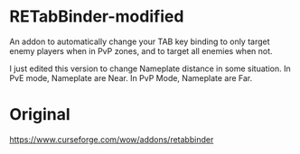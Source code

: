 # RETabBinder-modified
An addon to automatically change your TAB key binding to only target enemy players when in PvP zones, and to target all enemies when not.

I just edited this version to change Nameplate distance in some situation.
In PvE mode, Nameplate are Near.
In PvP Mode, Nameplate are Far.

# Original
https://www.curseforge.com/wow/addons/retabbinder
